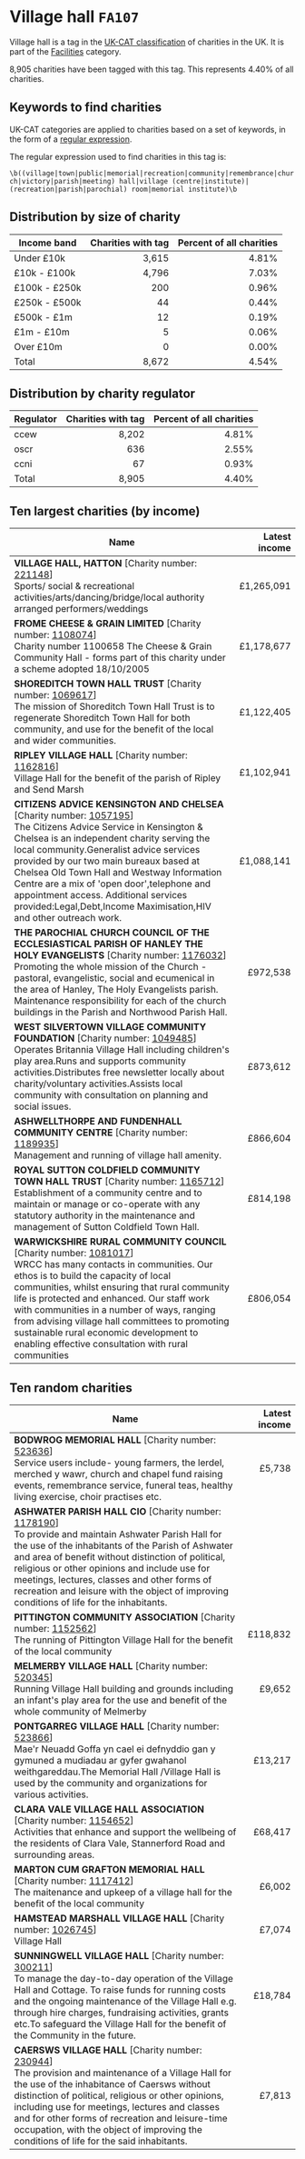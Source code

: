 # Village hall `FA107`

Village hall is a tag in the [UK-CAT classification](../tag_list.md) of charities in the 
UK. It is part of the [Facilities](FA.md) category.

8,905 charities have been tagged with this tag.
This represents 4.40% of all charities.

## Keywords to find charities

UK-CAT categories are applied to charities based on a set of keywords, in the form of a [regular expression](https://en.wikipedia.org/wiki/Regular_expression).

The regular expression used to find charities in this tag is:

`\b((village|town|public|memorial|recreation|community|remembrance|church|victory|parish|meeting) hall|village (centre|institute)|(recreation|parish|parochial) room|memorial institute)\b`



## Distribution by size of charity

Income band | Charities with tag | Percent of all charities
------------|-------------------:|-------------------------:
Under £10k | 3,615 | 4.81%
£10k - £100k | 4,796 | 7.03%
£100k - £250k | 200 | 0.96%
£250k - £500k | 44 | 0.44%
£500k - £1m | 12 | 0.19%
£1m - £10m | 5 | 0.06%
Over £10m | 0 | 0.00%
Total | 8,672 | 4.54%


## Distribution by charity regulator

Regulator | Charities with tag | Percent of all charities
------------|-------------------:|-------------------------:
ccew | 8,202 | 4.81%
oscr | 636 | 2.55%
ccni | 67 | 0.93%
Total | 8,905 | 4.40%


## Ten largest charities (by income)

Name | Latest income
-----|--------:
<strong>VILLAGE HALL, HATTON</strong> [Charity number: [221148](https://findthatcharity.uk/orgid/GB-CHC-221148)]<br>Sports/ social & recreational activities/arts/dancing/bridge/local authority arranged performers/weddings | £1,265,091
<strong>FROME CHEESE & GRAIN LIMITED</strong> [Charity number: [1108074](https://findthatcharity.uk/orgid/GB-CHC-1108074)]<br>Charity number 1100658 The Cheese & Grain Community Hall - forms part of this charity under a scheme adopted 18/10/2005 | £1,178,677
<strong>SHOREDITCH TOWN HALL TRUST</strong> [Charity number: [1069617](https://findthatcharity.uk/orgid/GB-CHC-1069617)]<br>The mission of Shoreditch Town Hall Trust is to regenerate Shoreditch Town Hall for both community, and use for the benefit of the local and wider communities. | £1,122,405
<strong>RIPLEY VILLAGE HALL</strong> [Charity number: [1162816](https://findthatcharity.uk/orgid/GB-CHC-1162816)]<br>Village Hall for the benefit of the parish of Ripley and Send Marsh | £1,102,941
<strong>CITIZENS ADVICE KENSINGTON AND CHELSEA</strong> [Charity number: [1057195](https://findthatcharity.uk/orgid/GB-CHC-1057195)]<br>The Citizens Advice Service in Kensington & Chelsea is an independent charity serving the local community.Generalist advice services provided by our two main bureaux based at Chelsea Old Town Hall and Westway Information Centre are a mix of 'open door',telephone and appointment access. Additional services provided:Legal,Debt,Income Maximisation,HIV and other outreach work. | £1,088,141
<strong>THE PAROCHIAL CHURCH COUNCIL OF THE ECCLESIASTICAL PARISH OF HANLEY THE HOLY EVANGELISTS</strong> [Charity number: [1176032](https://findthatcharity.uk/orgid/GB-CHC-1176032)]<br>Promoting the whole mission of the Church - pastoral, evangelistic, social and ecumenical in the area of Hanley, The Holy Evangelists parish. Maintenance responsibility for each of the church buildings in the Parish and Northwood Parish Hall. | £972,538
<strong>WEST SILVERTOWN VILLAGE COMMUNITY FOUNDATION</strong> [Charity number: [1049485](https://findthatcharity.uk/orgid/GB-CHC-1049485)]<br>Operates Britannia Village Hall including children's play area.Runs and supports community activities.Distributes free newsletter locally about charity/voluntary activities.Assists local community with consultation on planning and social issues. | £873,612
<strong>ASHWELLTHORPE AND FUNDENHALL COMMUNITY CENTRE</strong> [Charity number: [1189935](https://findthatcharity.uk/orgid/GB-CHC-1189935)]<br>Management and running of village hall amenity. | £866,604
<strong>ROYAL SUTTON COLDFIELD COMMUNITY TOWN HALL TRUST</strong> [Charity number: [1165712](https://findthatcharity.uk/orgid/GB-CHC-1165712)]<br>Establishment of a community centre and to maintain or manage or co-operate with any statutory authority in the maintenance and management of Sutton Coldfield Town Hall. | £814,198
<strong>WARWICKSHIRE RURAL COMMUNITY COUNCIL</strong> [Charity number: [1081017](https://findthatcharity.uk/orgid/GB-CHC-1081017)]<br>WRCC has many contacts in communities.  Our ethos is to build the capacity of local communities, whilst ensuring that rural community life is protected and enhanced.  Our staff work with communities in a number of ways, ranging from advising village hall committees to promoting sustainable rural economic development to   enabling effective consultation with rural communities | £806,054


## Ten random charities

Name | Latest income
-----|--------:
<strong>BODWROG MEMORIAL HALL</strong> [Charity number: [523636](https://findthatcharity.uk/orgid/GB-CHC-523636)]<br>Service users include- young farmers, the lerdel, merched y wawr, church and chapel fund raising events, remembrance service, funeral teas, healthy living exercise, choir practises etc. | £5,738
<strong>ASHWATER PARISH HALL CIO</strong> [Charity number: [1178190](https://findthatcharity.uk/orgid/GB-CHC-1178190)]<br>To provide and maintain Ashwater Parish Hall for the use of the inhabitants of the Parish of Ashwater and area of benefit without distinction of political, religious or other opinions and include use for meetings, lectures, classes and other forms of recreation and leisure with the object of improving conditions of life for the inhabitants. | 
<strong>PITTINGTON COMMUNITY ASSOCIATION</strong> [Charity number: [1152562](https://findthatcharity.uk/orgid/GB-CHC-1152562)]<br>The running of Pittington Village Hall for the benefit of the local community | £118,832
<strong>MELMERBY VILLAGE HALL</strong> [Charity number: [520345](https://findthatcharity.uk/orgid/GB-CHC-520345)]<br>Running Village Hall building and grounds including an infant's play area for the use and benefit of the whole community of Melmerby | £9,652
<strong>PONTGARREG VILLAGE HALL</strong> [Charity number: [523866](https://findthatcharity.uk/orgid/GB-CHC-523866)]<br>Mae'r Neuadd Goffa yn cael ei defnyddio gan y gymuned a mudiadau ar gyfer gwahanol  weithgareddau.The Memorial Hall /Village Hall is used by the community and organizations for various activities. | £13,217
<strong>CLARA VALE VILLAGE HALL ASSOCIATION</strong> [Charity number: [1154652](https://findthatcharity.uk/orgid/GB-CHC-1154652)]<br>Activities that enhance and support the wellbeing of the residents of Clara Vale, Stannerford Road and surrounding areas. | £68,417
<strong>MARTON CUM GRAFTON MEMORIAL HALL</strong> [Charity number: [1117412](https://findthatcharity.uk/orgid/GB-CHC-1117412)]<br>The maitenance and upkeep of a village hall for the benefit of the local community | £6,002
<strong>HAMSTEAD MARSHALL VILLAGE HALL</strong> [Charity number: [1026745](https://findthatcharity.uk/orgid/GB-CHC-1026745)]<br>Village Hall | £7,074
<strong>SUNNINGWELL VILLAGE HALL</strong> [Charity number: [300211](https://findthatcharity.uk/orgid/GB-CHC-300211)]<br>To manage the day-to-day operation of the Village Hall and Cottage. To raise funds for running costs and the ongoing maintenance of the Village Hall e.g. through hire charges, fundraising activities, grants etc.To safeguard the Village Hall for the benefit of the Community in the future. | £18,784
<strong>CAERSWS VILLAGE HALL</strong> [Charity number: [230944](https://findthatcharity.uk/orgid/GB-CHC-230944)]<br>The provision and maintenance of a Village Hall for the use of the inhabitance of Caersws without distinction of political, religious or other opinions, including use for meetings, lectures and classes and for other forms of recreation and leisure-time occupation, with the object of improving the conditions of life for the said inhabitants. | £7,813
